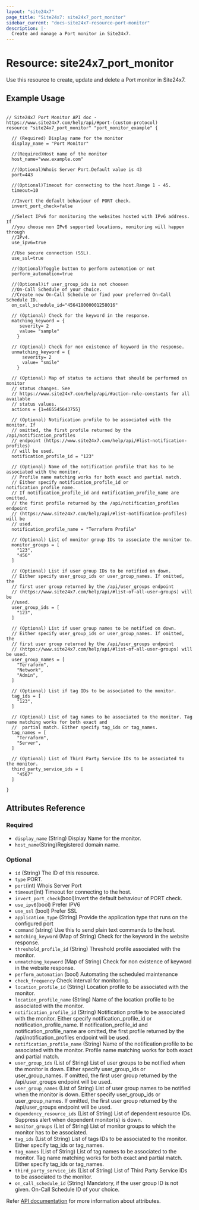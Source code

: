 ```yaml
---
layout: "site24x7"
page_title: "Site24x7: site24x7_port_monitor"
sidebar_current: "docs-site24x7-resource-port-monitor"
description: |-
  Create and manage a Port monitor in Site24x7.
---
```


# Resource: site24x7\_port\_monitor

Use this resource to create, update and delete a Port monitor in Site24x7.

## Example Usage

```hcl

// Site24x7 Port Monitor API doc - https://www.site24x7.com/help/api/#port-(custom-protocol)
resource "site24x7_port_monitor" "port_monitor_example" {

  // (Required) Display name for the monitor
  display_name = "Port Monitor"

  //(Required)Host name of the monitor
  host_name="www.example.com"

  //(Optional)Whois Server Port.Default value is 43
  port=443

  //(Optional)Timeout for connecting to the host.Range 1 - 45.
  timeout=10 

  //Invert the default behaviour of PORT check.
  invert_port_check=false

  //Select IPv6 for monitoring the websites hosted with IPv6 address. If 
  //you choose non IPv6 supported locations, monitoring will happen through
  //IPv4.
  use_ipv6=true

  //Use secure connection (SSL).
  use_ssl=true

  //(Optional)Toggle button to perform automation or not
  perform_automation=true

  //(Optional)if user_group_ids is not choosen
  //On-Call Schedule of your choice.
  //Create new On-Call Schedule or find your preferred On-Call Schedule ID.
  on_call_schedule_id="456418000001258016"

  // (Optional) Check for the keyword in the response.
  matching_keyword = {
     severity= 2
     value= "sample"
    }
  
  // (Optional) Check for non existence of keyword in the response.
  unmatching_keyword = {
  	  severity= 2
  	  value= "smile"
    }
  
  // (Optional) Map of status to actions that should be performed on monitor
  // status changes. See
  // https://www.site24x7.com/help/api/#action-rule-constants for all available
  // status values.
  actions = {1=465545643755}

  // (Optional) Notification profile to be associated with the monitor. If
  // omitted, the first profile returned by the /api/notification_profiles
  // endpoint (https://www.site24x7.com/help/api/#list-notification-profiles)
  // will be used.
  notification_profile_id = "123"

  // (Optional) Name of the notification profile that has to be associated with the monitor.
  // Profile name matching works for both exact and partial match.
  // Either specify notification_profile_id or notification_profile_name.
  // If notification_profile_id and notification_profile_name are omitted,
  // the first profile returned by the /api/notification_profiles endpoint
  // (https://www.site24x7.com/help/api/#list-notification-profiles) will be
  // used.
  notification_profile_name = "Terraform Profile"

  // (Optional) List of monitor group IDs to associate the monitor to.
  monitor_groups = [
    "123",
    "456"
  ]

  // (Optional) List if user group IDs to be notified on down. 
  // Either specify user_group_ids or user_group_names. If omitted, the
  // first user group returned by the /api/user_groups endpoint
  // (https://www.site24x7.com/help/api/#list-of-all-user-groups) will be 
  //used.
  user_group_ids = [
    "123",
  ]

  // (Optional) List if user group names to be notified on down. 
  // Either specify user_group_ids or user_group_names. If omitted, the
  // first user group returned by the /api/user_groups endpoint
  // (https://www.site24x7.com/help/api/#list-of-all-user-groups) will be used.
  user_group_names = [
    "Terraform",
    "Network",
    "Admin",
  ]

  // (Optional) List if tag IDs to be associated to the monitor.
  tag_ids = [
    "123",
  ]

  // (Optional) List of tag names to be associated to the monitor. Tag name matching works for both exact and 
  //  partial match. Either specify tag_ids or tag_names.
  tag_names = [
    "Terraform",
    "Server",
  ]

  // (Optional) List of Third Party Service IDs to be associated to the monitor.
  third_party_service_ids = [
    "4567"
  ]

}
```
## Attributes Reference

### Required
* `display_name` (String) Display Name for the monitor.
* `host_name`(String)Registered domain name.
### Optional
* `id` (String) The ID of this resource.
* `type` PORT.
* `port`(int)  Whois Server Port
* `timeout`(int) Timeout for connecting to the host.
* `invert_port_check`(bool)Invert the default behaviour of PORT check.
* `use_ipv6`(bool) Prefer IPV6
* `use_ssl` (bool) Prefer SSL
* `application_type` (String) Provide the application type that runs on the configured port
* `command` (string) Use this to send plain text commands to the host.
* `matching_keyword` (Map of String) Check for the keyword in the website response.
* `threshold_profile_id` (String) Threshold profile associated with the monitor.
* `unmatching_keyword` (Map of String) Check for non existence of keyword in the website response.
* `perform_automation` (bool) Automating the scheduled maintenance
* `check_frequency` Check interval for monitoring.
* `location_profile_id` (String) Location profile to be associated with the monitor.
* `location_profile_name` (String) Name of the location profile to be associated with the monitor.
* `notification_profile_id` (String) Notification profile to be associated with the monitor. Either specify notification_profile_id or notification_profile_name. If notification_profile_id and notification_profile_name are omitted, the first profile returned by the /api/notification_profiles endpoint will be used.
* `notification_profile_name` (String) Name of the notification profile to be associated with the monitor. Profile name matching works for both exact and partial match.
* `user_group_ids` (List of String) List of user groups to be notified when the monitor is down. Either specify user_group_ids or user_group_names. If omitted, the first user group returned by the /api/user_groups endpoint will be used.
* `user_group_names` (List of String) List of user group names to be notified when the monitor is down. Either specify user_group_ids or user_group_names. If omitted, the first user group returned by the /api/user_groups endpoint will be used.
* `dependency_resource_ids` (List of String) List of dependent resource IDs. Suppress alert when dependent monitor(s) is down.
* `monitor_groups` (List of String) List of monitor groups to which the monitor has to be associated.
* `tag_ids` (List of String) List of tags IDs to be associated to the monitor. Either specify tag_ids or tag_names.
* `tag_names` (List of String) List of tag names to be associated to the monitor. Tag name matching works for both exact and partial match. Either specify tag_ids or tag_names.
* `third_party_service_ids` (List of String) List of Third Party Service IDs to be associated to the monitor.
* `on_call_schedule_id` (String) Mandatory, if the user group ID is not given. On-Call Schedule ID of your choice.

Refer [API documentation](https://www.site24x7.com/help/api/#port-(custom-protocol)) for more information about attributes.
